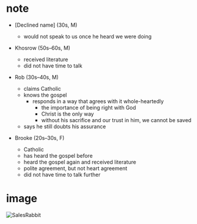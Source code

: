 # note

- [Declined name] (30s, M)
  - would not speak to us once he heard we were doing

- Khosrow (50s–60s, M)
  - received literature
  - did not have time to talk

- Rob (30s–40s, M)
  - claims Catholic
  - knows the gospel
    - responds in a way that agrees with it whole-heartedly
      - the importance of being right with God
      - Christ is the only way
      - without his sacrifice and our trust in him, we cannot be saved
  - says he still doubts his assurance

- Brooke (20s–30s, F)
  - Catholic
  - has heard the gospel before
  - heard the gospel again and received literature
  - polite agreement, but not heart agreement
  - did not have time to talk further

# image

![SalesRabbit](./res/Screenshot_20230129_134714_SalesRabbit.jpg)

